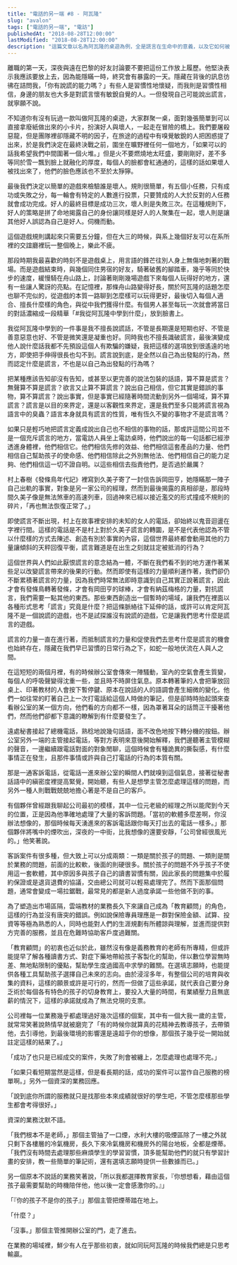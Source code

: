 ```yaml
---
title: "電話的另一端 #8 - 阿瓦隆"
slug: "avalon"
tags: ["電話的另一端", "電訪"]
publishedAt: "2018-08-28T12:00:00"
lastModified: "2018-08-28T12:00:00"
description: "這篇文章以名為阿瓦隆的桌遊為例，全是謊言在生命中的意義，以及它如何被其他事物所抵消，最後連結回詰問電訪的場域，人們到底在做什麼"
---
```


離職的第一天，深夜與遠在巴黎的好友討論要不要把這份工作放上履歷。他堅決表示我應該要放上去，因為能隱瞞一時，終究會有暴露的一天。隱藏在背後的訊息彷彿在詰問我，「你有說謊的能力嗎？」有些人是習慣性地懷疑，而我則是習慣性相信，身邊的朋友也大多是對謊言懷有敏銳自覺的人。一但發現自己可能說出謊言，就寧願不說。

不知道你有沒有玩過一款叫做阿瓦隆的桌遊，大家群聚一桌，面對幾張簡單到可以直接拿廢紙做出來的小卡片，扮演好人與壞人，一起走在冒險的橋上。我們要屠殺惡龍，但是團隊裡卻隱藏不明的因子，在旅途的過程中有嗅覺敏銳的人把困惑提了出來，於是我們決定在最終決戰之前，圍坐在曠野裡任何一個地方，「如果可以的話我希望我們中間圍著一個火堆。」但是火不要燃燒地太旺盛，要剛剛好，差不多等同於雪一飄到臉上就融化的厚度，每個人的臉都會紅通通的，這樣的話如果壞人被找出來了，他們的臉色應該也不至於太猙獰。

最後我們決定以簡單的遊戲來檢驗誰是壞人。規則很簡單，有五個小任務，只有成功或失敗之分，每一輪會有特定的人數進行投票，只要贊成的人大於反對的人任務就會成功完成。好人的最終目標是成功三次，壞人則是失敗三次。在這種規則下，好人的策略是拼了命地揭露自己的身份讓同樣是好人的人聚集在一起，壞人則是讓其他好人誤認為自己是好人。伺機而動。

這個遊戲規則講起來只需要五分鐘，但在大三的時候，與系上幾個好友可以在系所裡的交誼廳裡玩一整個晚上，樂此不疲。

那段時期我最喜歡的時刻不是遊戲桌上，用言語的鋒芒往別人身上無傷地刺著的戰場。而是遊戲結束時，與幾個同住男宿的好友，騎著破舊的腳踏車，幾乎等同於快步的速度，緩慢騎在舟山路上，討論著剛剛幾場遊戲下來每個人玩得好的地方，還有一些讓人驚訝的亮點。在記憶裡，那條舟山路變得好長，關於阿瓦隆的話題怎麼也聊不完似的，從遊戲的本質一路聊到怎麼樣可以玩得更好，最後切入每個人適合、擅長什麼樣的角色，與從中我們獲得什麼。有個男人甚至每玩一次就會將當日的對話濃縮成一段精華「#我從阿瓦隆中學到什麼」，放到臉書上。

我從阿瓦隆中學到的一件事是我不擅長說謊話，不管是長期還是短期也好、不管是善意惡意也好、不管是微笑還是凝重也好。同時我也不擅長識破謊言，最後演變成他人說什麼話我都不先預設這個人有欺騙的嫌疑，我把這樣的選項放到很遙遠的地方，即使把手伸得很長也勾不到。謊言說到底，是全然以自己為出發點的行為，然而認定什麼是謊言，不也是以自己為出發點的行為嗎？

把某種應該告知卻沒有告知，或甚至以更完善的說法包裝的話語，算不算是謊言？無聲算不算是謊言？欲言又止算不算謊言？說出自己相信，但它其實是錯誤的事物，算不算謊言？說出事實，但是事實已經隨著時間流動到另外一個場域，算不算謊言？謊言是以目的來界定，還是以客觀性來界定，還是我們至多只能將謊言視為語言中的臭蟲？語言本身就具有謊言的性質，唯有恆久不變的事物才不是謊言嗎？

如果只是輕巧地把謊言定義成說出自己也不相信的事物的話，那或許這間公司並不是一個充斥謊言的地方，當電訪人員坐上電訪桌時，他們說出的每一句話都已經滲透進身體裡，他們相信它。他們相信先修的效益、他們相信這套產品的力量、他們相信自己幫助孩子的使命感、他們相信除此之外別無他法、他們相信自己的能力足夠、他們相信這一切不證自明。以這些相信去指責他們，是否過於嚴厲？

村上春樹《發條鳥年代記》裡寫到久美子寄了一封信告訴岡田亨，她隱瞞那一陣子自己出軌的事實，對象是另一家公司的經理，然而到最後揭露的真相卻是，那段時間久美子像是無法煞車的高速列車，回過神來已經以接近濫交的形式撞成不規則的碎片，「再也無法恢復正常了。」

即使謊言不斷出現，村上在故事裡安排的未知的女人的電話，卻始終以鬼音迴盪在字裡行間。這樣的電話是不是村上對於久美子謊言的轉圜，是不是代表他認為不管以什麼樣的方式去陳述、創造有別於事實的內容，這個世界最終都會動用其他的力量讓傾斜的天秤回復平衡，謊言難道是在出生之刻就註定被抵消的行為？

這個世界與人們如此厭恨謊言的意念結為一體，不斷在我們看不到的地方運作著某些足以改變謊言帶來的後果的行動。然而即使有這樣的力量順利運作著，我們卻仍不斷累積著謊言的力量，因為我們時常無法即時意識到自己其實正說著謊言，因此才會有發條鳥轉著發條，才會有岡田亨的球棒，才會有納茲梅格的力量，對抗謊言，我們需要一點其他的東西。那些東西創造出一個暫時的場域，讓我們在裡面以各種形式思考「謊言」究竟是什麼？把這條脈絡往下延伸的話，或許可以肯定阿瓦隆不是一個說謊的遊戲，也不是試探誰沒有說謊的遊戲，它是讓我們思考什麼是謊言的遊戲。

謊言的力量一直在進行著，而抵制謊言的力量和促使我們去思考什麼是謊言的機會也始終存在，隱藏在我們早已習慣的日常行為之下，如蛇一般地伏流在人與人之間。

在這短短的兩個月裡，有的時候辦公室會傳來一陣騷動，室內的空氣會產生質變，每個人的呼吸聲變得沈重一些，並且時不時屏住氣息。原本轉著筆的人會把筆放回桌上、印著教材的人會按下暫停鍵、原本在說話的人的語調會產生細微的變化。他們一如往常的盯著自己上一次打電話給這個人時做的筆記，但是卻時時抬起頭來查看辦公室的某一個方向，他們看的方向都不一樣，因為罩著耳朵的話筒正干擾著他們，然而他們卻都下意識的瞭解到有什麼要發生了。

遠處秘書接起了總機電話，熟稔地說幾句話語，面不改色地按下轉分機的按鈕。辦公室另外一端的主管接起電話，等對方表明來意後開始解釋，我們邊聽著主管模糊的聲音，一邊繼續跟電話對面的對象閒聊，這個時候會有種詭異的撕裂感，有什麼事情正在發生，且那件事情或許與自己打電話的行為的本質有關。

那是一通客訴電話，從電話一進來辦公室的瞬間人們就嗅到這個氣息，接著從秘書話語中的縝密度裡提高緊覺，開始聽，有些人是想學主管怎麼處理這樣的問題，而另外一種人則戰戰兢兢地擔心著是不是自己的客戶。

有個夥伴曾經跟我聊起公司最初的模樣，其中一位元老級的經理之所以能爬到今天的位置，正是因為他準確地處理了大量的客訴問題。「當初的軟體多麼差啊，你沒辦法想像的，那個時候每天湧進來的客訴電話跟你每天打出去的電話一樣多。」那個夥伴將嘴中的煙吹出，深夜的一中街，比我想像的還要安靜，「公司曾經很風光的。」他笑著說。

客訴案件有很多種，但大致上可以分成兩類：一類是關於孩子的問題、一類則是關於業務的問題，前面的比較軟，後面的則硬很多。關於孩子的問題不外乎孩子不使用這一套軟體，其中原因多與孩子自己的讀書習慣有關，因此家長的問題集中於履約保證或是退貨退費的協議，交由總公司就可以輕易處理完了。然而下面那個問題，通常會變成一場拉鋸戰，最常見的都是新人過度承諾一些他做不到的事。

為了塑造出市場區隔，雲端教材的業務長久下來讓自己成為「教育顧問」的角色，這樣的行為並沒有唐突的錯誤。例如說保險專員理應是一群對保險金額、試算、投資等等極為熟悉的人，同時也能對人們的生涯規劃有所體諒與理解，並進而提供對方完善的服務，並且在危難時協助客戶度過難關。

「教育顧問」的初衷也近似於此，雖然沒有像是義務教育的老師有所專精，但或許能提早了解各種讀書方式、對症下藥地帶給孩子客製化的幫助，伴以數位學習無時差、無地點限制的優點，幫助學生度過國高中求學的難關。在選填志願時，也能提供各種工具幫助孩子選擇自己未來的志向。由於浸淫多年，有整個公司的培育與收集的資料，這樣的願景或許是可行的，然而一但做了這些承諾，就代表自己要分身乏術於每個各有特色的孩子的切身教育上，要投入大量的時間，有業績壓力且無底薪的情況下，這樣的承諾就成為了無法兌現的支票。

公司裡每一位業務幾乎都處理過好幾次這樣的個案，其中有一個大我一歲的主管，就常常笑著說熱情早就被磨完了「有的時候你就算真的花精神去教導孩子，去帶領他，去引導他，到最後環境的影響還是遠超乎你的想像，那個孩子幾乎從一開始就註定這樣的結果了。」

「成功了也只是已經成交的案件，失敗了則會被纏上，怎麼處理也處理不完。」

「如果只看短期當然是這樣，但是看長期的話，成功的案件可以當作自己服務的榜單啊。」另外一個資深的業務回應。

「說到底你所謂的服務就只是找那些本來成績就很好的學生吧，不管怎麼樣那些學生都會考得很好。」

資深的業務沈默不語。

「我們根本不是老師，」那個主管抽了一口煙，水利大樓的吸煙區除了一樓之外就只剩下各樓層的冷氣機房，長久下來冷氣機房和機房外的陽台地板，全都是煙蒂。「我們沒有時間去處理那些麻煩學生的學習習慣，頂多能幫助他們的就只有學習計畫的安排，教一些簡單的筆記術，還有選填志願時提供一些數據而已。」

另一個原本不說話的業務笑著說，「所以我都選擇教育家長，『你想想看，藉由這個孩子最需要幫助的時機陪伴他，他以後一定會感激你的。』」

「『你的孩子不是你的孩子』」那個主管把煙蒂踏在地上。

「什麼？」

「沒事。」那個主管推開辦公室的門，走了進去。

在業務的場域裡，鮮少有人在乎那些初衷，就如同玩阿瓦隆的時候我們總是只思考輸贏。